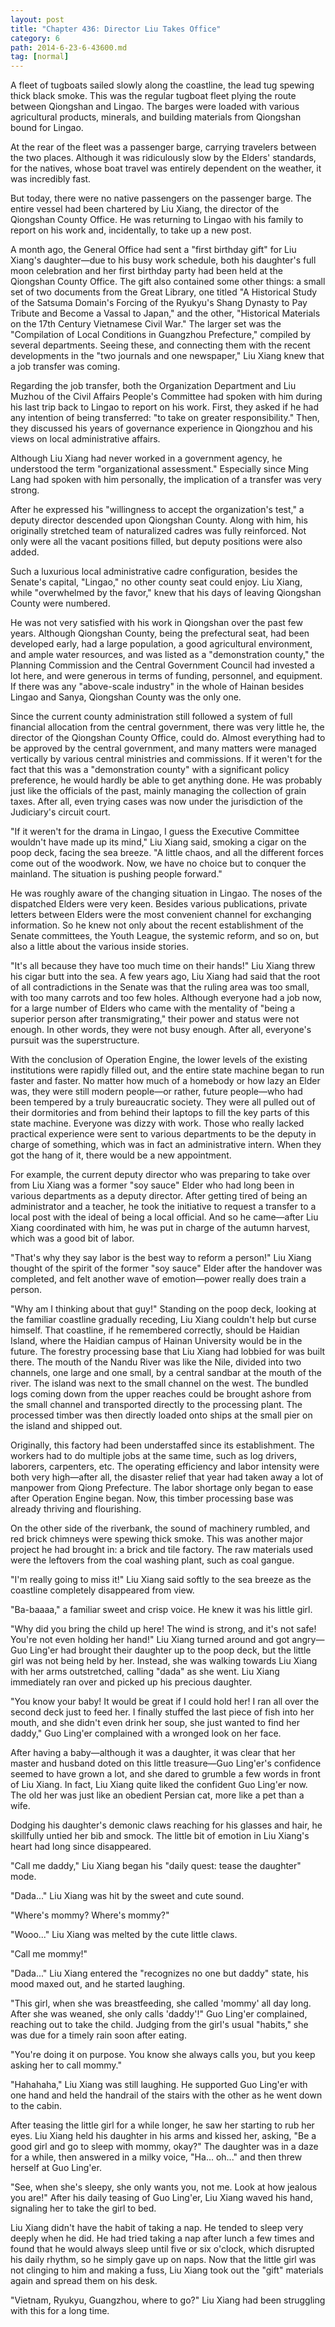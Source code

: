 ```yaml
---
layout: post
title: "Chapter 436: Director Liu Takes Office"
category: 6
path: 2014-6-23-6-43600.md
tag: [normal]
---
```


A fleet of tugboats sailed slowly along the coastline, the lead tug spewing thick black smoke. This was the regular tugboat fleet plying the route between Qiongshan and Lingao. The barges were loaded with various agricultural products, minerals, and building materials from Qiongshan bound for Lingao.

At the rear of the fleet was a passenger barge, carrying travelers between the two places. Although it was ridiculously slow by the Elders' standards, for the natives, whose boat travel was entirely dependent on the weather, it was incredibly fast.

But today, there were no native passengers on the passenger barge. The entire vessel had been chartered by Liu Xiang, the director of the Qiongshan County Office. He was returning to Lingao with his family to report on his work and, incidentally, to take up a new post.

A month ago, the General Office had sent a "first birthday gift" for Liu Xiang's daughter—due to his busy work schedule, both his daughter's full moon celebration and her first birthday party had been held at the Qiongshan County Office. The gift also contained some other things: a small set of two documents from the Great Library, one titled "A Historical Study of the Satsuma Domain's Forcing of the Ryukyu's Shang Dynasty to Pay Tribute and Become a Vassal to Japan," and the other, "Historical Materials on the 17th Century Vietnamese Civil War." The larger set was the "Compilation of Local Conditions in Guangzhou Prefecture," compiled by several departments. Seeing these, and connecting them with the recent developments in the "two journals and one newspaper," Liu Xiang knew that a job transfer was coming.

Regarding the job transfer, both the Organization Department and Liu Muzhou of the Civil Affairs People's Committee had spoken with him during his last trip back to Lingao to report on his work. First, they asked if he had any intention of being transferred: "to take on greater responsibility." Then, they discussed his years of governance experience in Qiongzhou and his views on local administrative affairs.

Although Liu Xiang had never worked in a government agency, he understood the term "organizational assessment." Especially since Ming Lang had spoken with him personally, the implication of a transfer was very strong.

After he expressed his "willingness to accept the organization's test," a deputy director descended upon Qiongshan County. Along with him, his originally stretched team of naturalized cadres was fully reinforced. Not only were all the vacant positions filled, but deputy positions were also added.

Such a luxurious local administrative cadre configuration, besides the Senate's capital, "Lingao," no other county seat could enjoy. Liu Xiang, while "overwhelmed by the favor," knew that his days of leaving Qiongshan County were numbered.

He was not very satisfied with his work in Qiongshan over the past few years. Although Qiongshan County, being the prefectural seat, had been developed early, had a large population, a good agricultural environment, and ample water resources, and was listed as a "demonstration county," the Planning Commission and the Central Government Council had invested a lot here, and were generous in terms of funding, personnel, and equipment. If there was any "above-scale industry" in the whole of Hainan besides Lingao and Sanya, Qiongshan County was the only one.

Since the current county administration still followed a system of full financial allocation from the central government, there was very little he, the director of the Qiongshan County Office, could do. Almost everything had to be approved by the central government, and many matters were managed vertically by various central ministries and commissions. If it weren't for the fact that this was a "demonstration county" with a significant policy preference, he would hardly be able to get anything done. He was probably just like the officials of the past, mainly managing the collection of grain taxes. After all, even trying cases was now under the jurisdiction of the Judiciary's circuit court.

"If it weren't for the drama in Lingao, I guess the Executive Committee wouldn't have made up its mind," Liu Xiang said, smoking a cigar on the poop deck, facing the sea breeze. "A little chaos, and all the different forces come out of the woodwork. Now, we have no choice but to conquer the mainland. The situation is pushing people forward."

He was roughly aware of the changing situation in Lingao. The noses of the dispatched Elders were very keen. Besides various publications, private letters between Elders were the most convenient channel for exchanging information. So he knew not only about the recent establishment of the Senate committees, the Youth League, the systemic reform, and so on, but also a little about the various inside stories.

"It's all because they have too much time on their hands!" Liu Xiang threw his cigar butt into the sea. A few years ago, Liu Xiang had said that the root of all contradictions in the Senate was that the ruling area was too small, with too many carrots and too few holes. Although everyone had a job now, for a large number of Elders who came with the mentality of "being a superior person after transmigrating," their power and status were not enough. In other words, they were not busy enough. After all, everyone's pursuit was the superstructure.

With the conclusion of Operation Engine, the lower levels of the existing institutions were rapidly filled out, and the entire state machine began to run faster and faster. No matter how much of a homebody or how lazy an Elder was, they were still modern people—or rather, future people—who had been tempered by a truly bureaucratic society. They were all pulled out of their dormitories and from behind their laptops to fill the key parts of this state machine. Everyone was dizzy with work. Those who really lacked practical experience were sent to various departments to be the deputy in charge of something, which was in fact an administrative intern. When they got the hang of it, there would be a new appointment.

For example, the current deputy director who was preparing to take over from Liu Xiang was a former "soy sauce" Elder who had long been in various departments as a deputy director. After getting tired of being an administrator and a teacher, he took the initiative to request a transfer to a local post with the ideal of being a local official. And so he came—after Liu Xiang coordinated with him, he was put in charge of the autumn harvest, which was a good bit of labor.

"That's why they say labor is the best way to reform a person!" Liu Xiang thought of the spirit of the former "soy sauce" Elder after the handover was completed, and felt another wave of emotion—power really does train a person.

"Why am I thinking about that guy!" Standing on the poop deck, looking at the familiar coastline gradually receding, Liu Xiang couldn't help but curse himself. That coastline, if he remembered correctly, should be Haidian Island, where the Haidian campus of Hainan University would be in the future. The forestry processing base that Liu Xiang had lobbied for was built there. The mouth of the Nandu River was like the Nile, divided into two channels, one large and one small, by a central sandbar at the mouth of the river. The island was next to the small channel on the west. The bundled logs coming down from the upper reaches could be brought ashore from the small channel and transported directly to the processing plant. The processed timber was then directly loaded onto ships at the small pier on the island and shipped out.

Originally, this factory had been understaffed since its establishment. The workers had to do multiple jobs at the same time, such as log drivers, laborers, carpenters, etc. The operating efficiency and labor intensity were both very high—after all, the disaster relief that year had taken away a lot of manpower from Qiong Prefecture. The labor shortage only began to ease after Operation Engine began. Now, this timber processing base was already thriving and flourishing.

On the other side of the riverbank, the sound of machinery rumbled, and red brick chimneys were spewing thick smoke. This was another major project he had brought in: a brick and tile factory. The raw materials used were the leftovers from the coal washing plant, such as coal gangue.

"I'm really going to miss it!" Liu Xiang said softly to the sea breeze as the coastline completely disappeared from view.

"Ba-baaaa," a familiar sweet and crisp voice. He knew it was his little girl.

"Why did you bring the child up here! The wind is strong, and it's not safe! You're not even holding her hand!" Liu Xiang turned around and got angry—Guo Ling'er had brought their daughter up to the poop deck, but the little girl was not being held by her. Instead, she was walking towards Liu Xiang with her arms outstretched, calling "dada" as she went. Liu Xiang immediately ran over and picked up his precious daughter.

"You know your baby! It would be great if I could hold her! I ran all over the second deck just to feed her. I finally stuffed the last piece of fish into her mouth, and she didn't even drink her soup, she just wanted to find her daddy," Guo Ling'er complained with a wronged look on her face.

After having a baby—although it was a daughter, it was clear that her master and husband doted on this little treasure—Guo Ling'er's confidence seemed to have grown a lot, and she dared to grumble a few words in front of Liu Xiang. In fact, Liu Xiang quite liked the confident Guo Ling'er now. The old her was just like an obedient Persian cat, more like a pet than a wife.

Dodging his daughter's demonic claws reaching for his glasses and hair, he skillfully untied her bib and smock. The little bit of emotion in Liu Xiang's heart had long since disappeared.

"Call me daddy," Liu Xiang began his "daily quest: tease the daughter" mode.

"Dada..." Liu Xiang was hit by the sweet and cute sound.

"Where's mommy? Where's mommy?"

"Wooo..." Liu Xiang was melted by the cute little claws.

"Call me mommy!"

"Dada..." Liu Xiang entered the "recognizes no one but daddy" state, his mood maxed out, and he started laughing.

"This girl, when she was breastfeeding, she called 'mommy' all day long. After she was weaned, she only calls 'daddy'!" Guo Ling'er complained, reaching out to take the child. Judging from the girl's usual "habits," she was due for a timely rain soon after eating.

"You're doing it on purpose. You know she always calls you, but you keep asking her to call mommy."

"Hahahaha," Liu Xiang was still laughing. He supported Guo Ling'er with one hand and held the handrail of the stairs with the other as he went down to the cabin.

After teasing the little girl for a while longer, he saw her starting to rub her eyes. Liu Xiang held his daughter in his arms and kissed her, asking, "Be a good girl and go to sleep with mommy, okay?" The daughter was in a daze for a while, then answered in a milky voice, "Ha... oh..." and then threw herself at Guo Ling'er.

"See, when she's sleepy, she only wants you, not me. Look at how jealous you are!" After his daily teasing of Guo Ling'er, Liu Xiang waved his hand, signaling her to take the girl to bed.

Liu Xiang didn't have the habit of taking a nap. He tended to sleep very deeply when he did. He had tried taking a nap after lunch a few times and found that he would always sleep until five or six o'clock, which disrupted his daily rhythm, so he simply gave up on naps. Now that the little girl was not clinging to him and making a fuss, Liu Xiang took out the "gift" materials again and spread them on his desk.

"Vietnam, Ryukyu, Guangzhou, where to go?" Liu Xiang had been struggling with this for a long time.